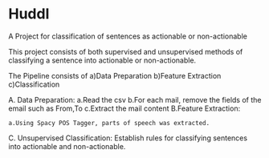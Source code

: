 # Huddl
A Project for classification of sentences as actionable or non-actionable

This project consists of both supervised and unsupervised methods of classifying a sentence into actionable or non-actionable.

The Pipeline consists of a)Data Preparation b)Feature Extraction c)Classification

A. Data Preparation:
   a.Read the csv
   b.For each mail, remove the fields of the email such as From,To
   c.Extract the mail content 
B.Feature Extraction:
    
    a.Using Spacy POS Tagger, parts of speech was extracted.
C. Unsupervised Classification:
    Establish rules for classifying sentences into actionable and non-actionable.
